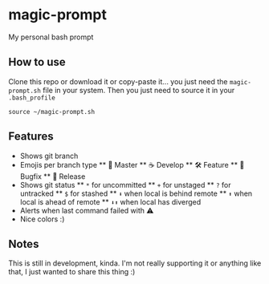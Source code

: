 # magic-prompt
My personal bash prompt

## How to use
Clone this repo or download it or copy-paste it... you just need the `magic-prompt.sh` file in your system. Then you just need to source it in your `.bash_profile`

```
source ~/magic-prompt.sh
```

## Features
* Shows git branch
* Emojis per branch type
** 👑 Master
** ☕️ Develop
** 🛠 Feature
** 🐛 Bugfix
** 🚀 Release
* Shows git status
** `*` for uncommitted
** `+` for unstaged
** `?` for untracked
** `$` for stashed
** `⬇` when local is behind remote
** `⬆` when local is ahead of remote
** `⬇⬆` when local has diverged
* Alerts when last command failed with ⚠️
* Nice colors :)

## Notes
This is still in development, kinda. I'm not really supporting it or anything like that, I just wanted to share this thing :)
